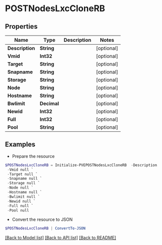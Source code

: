 # POSTNodesLxcCloneRB
## Properties

Name | Type | Description | Notes
------------ | ------------- | ------------- | -------------
**Description** | **String** |  | [optional] 
**Vmid** | **Int32** |  | [optional] 
**Target** | **String** |  | [optional] 
**Snapname** | **String** |  | [optional] 
**Storage** | **String** |  | [optional] 
**Node** | **String** |  | [optional] 
**Hostname** | **String** |  | [optional] 
**Bwlimit** | **Decimal** |  | [optional] 
**Newid** | **Int32** |  | [optional] 
**Full** | **Int32** |  | [optional] 
**Pool** | **String** |  | [optional] 

## Examples

- Prepare the resource
```powershell
$POSTNodesLxcCloneRB = Initialize-PVEPOSTNodesLxcCloneRB  -Description null `
 -Vmid null `
 -Target null `
 -Snapname null `
 -Storage null `
 -Node null `
 -Hostname null `
 -Bwlimit null `
 -Newid null `
 -Full null `
 -Pool null
```

- Convert the resource to JSON
```powershell
$POSTNodesLxcCloneRB | ConvertTo-JSON
```

[[Back to Model list]](../README.md#documentation-for-models) [[Back to API list]](../README.md#documentation-for-api-endpoints) [[Back to README]](../README.md)

